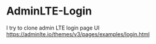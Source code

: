 # AdminLTE-Login
I try to clone admin LTE login page UI https://adminlte.io/themes/v3/pages/examples/login.html
